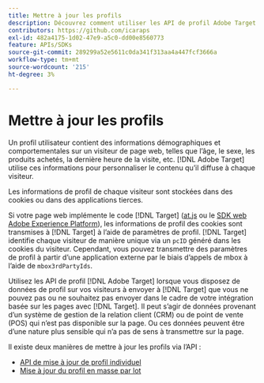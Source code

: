 ```yaml
---
title: Mettre à jour les profils
description: Découvrez comment utiliser les API de profil Adobe Target pour envoyer des données de visiteur à  [!DNL Target].
contributors: https://github.com/icaraps
exl-id: 482a4175-1d02-47e9-a5c0-dd00e8560773
feature: APIs/SDKs
source-git-commit: 289299a52e5611c0da341f313aa4a447fcf3666a
workflow-type: tm+mt
source-wordcount: '215'
ht-degree: 3%

---
```


# Mettre à jour les profils

Un profil utilisateur contient des informations démographiques et comportementales sur un visiteur de page web, telles que l’âge, le sexe, les produits achetés, la dernière heure de la visite, etc. [!DNL Adobe Target] utilise ces informations pour personnaliser le contenu qu’il diffuse à chaque visiteur.

Les informations de profil de chaque visiteur sont stockées dans des cookies ou dans des applications tierces.

Si votre page web implémente le code [!DNL Target] ([at.js](/help/dev/implement/client-side/atjs/how-atjs-works/overview.md) ou le [SDK web Adobe Experience Platform](/help/dev/implement/client-side/aep-web-sdk.md)), les informations de profil des cookies sont transmises à [!DNL Target] à l’aide de paramètres de profil. [!DNL Target] identifie chaque visiteur de manière unique via un `pcID` généré dans les cookies du visiteur. Cependant, vous pouvez transmettre des paramètres de profil à partir d’une application externe par le biais d’appels de mbox à l’aide de `mbox3rdPartyIds`.

Utilisez les API de profil [!DNL Adobe Target] lorsque vous disposez de données de profil sur vos visiteurs à envoyer à [!DNL Target] que vous ne pouvez pas ou ne souhaitez pas envoyer dans le cadre de votre intégration basée sur les pages avec [!DNL Target]. Il peut s’agir de données provenant d’un système de gestion de la relation client (CRM) ou de point de vente (POS) qui n’est pas disponible sur la page. Ou ces données peuvent être d’une nature plus sensible qui n’a pas de sens à transmettre sur la page.

Il existe deux manières de mettre à jour les profils via l’API :

* [API de mise à jour de profil individuel](/help/dev/administer/profile-api/profile-single-api.md)
* [Mise à jour du profil en masse par lot](/help/dev/administer/profile-api/profile-bulk-api.md)
